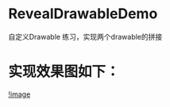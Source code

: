 # RevealDrawableDemo
自定义Drawable 练习，实现两个drawable的拼接


# 实现效果图如下：

[!image](https://github.com/muboluo/RevealDrawableDemo/blob/master/example/example.png)
